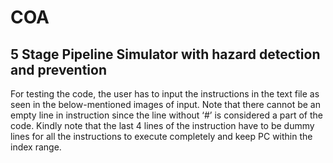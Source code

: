 # COA
## 5 Stage Pipeline Simulator with hazard detection and prevention
For testing the code, the user has to input the instructions in the text file as seen in the below-mentioned images of input. Note that there cannot be an empty line in instruction since the line without ‘#’ is considered a part of the code. Kindly note that the last 4 lines of the instruction have to be dummy lines for all the instructions to execute completely and keep PC within the index range.

